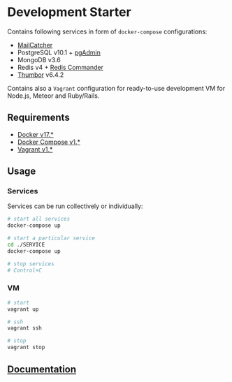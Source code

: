 # Development Starter

Contains following services in form of `docker-compose` configurations:

- [MailCatcher](https://mailcatcher.me/)
- PostgreSQL v10.1 + [pgAdmin](https://www.pgadmin.org/)
- MongoDB v3.6
- Redis v4 + [Redis Commander](http://joeferner.github.io/redis-commander/)
- [Thumbor](http://thumbor.org/) v6.4.2

Contains also a `Vagrant` configuration for ready-to-use development VM for Node.js, Meteor and Ruby/Rails.

## Requirements

- [Docker v17.\*](https://docs.docker.com/engine/installation/linux/ubuntu/#install-docker)
- [Docker Compose v1.\*](https://docs.docker.com/compose/install/#alternative-install-options)
- [Vagrant v1.\*](https://www.vagrantup.com/)

## Usage

### Services

Services can be run collectively or individually:

```sh
# start all services
docker-compose up

# start a particular service
cd ./SERVICE
docker-compose up

# stop services
# Control+C
```

### VM

```sh
# start
vagrant up

# ssh
vagrant ssh

# stop
vagrant stop
```

## [Documentation](./docs)
